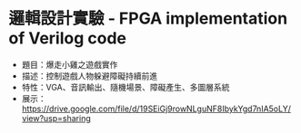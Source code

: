 # 邏輯設計實驗 - FPGA implementation of Verilog code
* 題目：爆走小雞之遊戲實作
* 描述：控制遊戲人物躲避障礙持續前進
* 特性：VGA、音訊輸出、隨機場景、障礙產生、多圖層系統
* 展示：https://drive.google.com/file/d/19SEiGj9rowNLguNF8IbykYgd7nIA5oLY/view?usp=sharing
